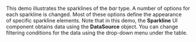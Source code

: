 This demo illustrates the sparklines of&nbsp;the _bar_ type. A&nbsp;number of&nbsp;options for each sparkline is&nbsp;changed. Most of&nbsp;these options define the appearance of&nbsp;specific sparkline elements. Note that in&nbsp;this demo, the **Sparkline** UI component obtains data using the **DataSource** object. You can change filtering conditions for the data using the drop-down menu under the table.